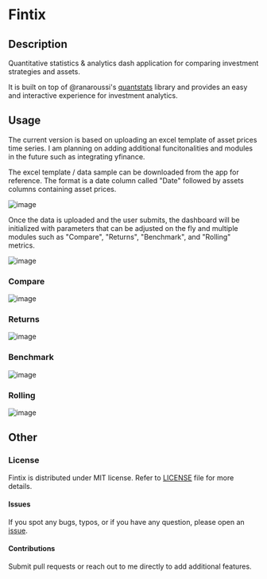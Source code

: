# Fintix

## Description
Quantitative statistics &amp; analytics dash application for comparing investment strategies and assets. 

It is built on top of @ranaroussi's [quantstats](https://github.com/ranaroussi/quantstats) library and provides an easy and interactive experience for investment analytics. 

## Usage
The current version is based on uploading an excel template of asset prices time series. I am planning on adding additional funcitonalities and modules in the future such as integrating yfinance.

The excel template / data sample can be downloaded from the app for reference. The format is a date column called "Date" followed by assets columns containing asset prices.

![image](https://user-images.githubusercontent.com/85497151/230721158-129570cb-4e1f-44d6-9a2e-1d35cbe2dbc4.png)

Once the data is uploaded and the user submits, the dashboard will be initialized with parameters that can be adjusted on the fly and multiple modules such as "Compare", "Returns", "Benchmark", and "Rolling" metrics.

![image](https://user-images.githubusercontent.com/85497151/230721398-b8590bfe-b35e-4fb8-8178-986037d6b007.png)

### Compare
![image](https://user-images.githubusercontent.com/85497151/230721515-929f1db2-caef-417f-aae8-1227fbf5cf2c.png)

### Returns
![image](https://user-images.githubusercontent.com/85497151/230721529-1c28b5ac-fad2-4874-9d5f-73a9aa059948.png)

### Benchmark
![image](https://user-images.githubusercontent.com/85497151/230721542-d16c65e3-51bf-41c8-9052-c8b4e1b0367f.png)

### Rolling
![image](https://user-images.githubusercontent.com/85497151/230721557-d56adaef-4798-4f2f-a9d9-1aef4bd36a43.png)

## Other
### License
Fintix is distributed under MIT license. Refer to [LICENSE](https://github.com/marcynn/Fintix/blob/main/LICENSE) file for more details.
#### Issues
If you spot any bugs, typos, or if you have any question, please open an [issue](https://github.com/marcynn/Fintix/issues).
#### Contributions
Submit pull requests or reach out to me directly to add additional features.
